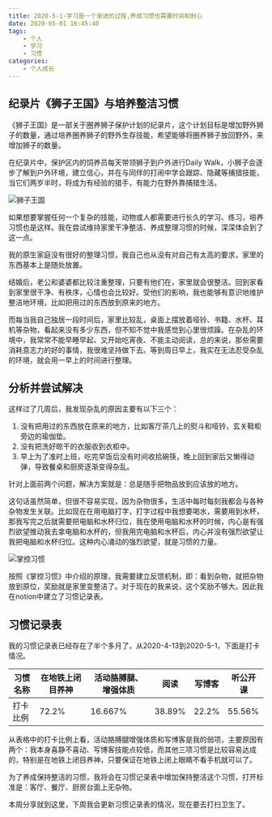 ```yaml
---
title: 2020-5-1-学习是一个渐进的过程,养成习惯也需要时间和耐心
date: 2020-05-01 16:45:40
tags:
    - 个人
    - 学习
    - 习惯
categories:
    - 个人成长
---
```




## 纪录片《狮子王国》与培养整洁习惯

《狮子王国》是一部关于圈养狮子保护计划的纪录片，这个计划目标是增加野外狮子的数量，通过培养圈养狮子的野外生存技能，希望能够将圈养狮子放回野外，来增加狮子的数量。

在纪录片中，保护区内的饲养员每天带领狮子到户外进行Daily Walk，小狮子会逐步了解到户外环境，建立信心，并在与同伴的打闹中学会跟踪、隐藏等捕猎技能，当它们两岁半时，将成为有经验的猎手，有能力在野外靠捕猎生活。

![狮子王国](iqiyi_1588305086979.png)

如果想要掌握任何一个复杂的技能，动物或人都需要进行长久的学习、练习，培养习惯也是这样。我在尝试维持家里干净整洁、养成整理习惯的时候，深深体会到了这一点。

我的原生家庭没有很好的整理习惯，我自己也从没有对自己有太高的要求，家里的东西基本上是随处放置。

结婚后，老公和婆婆都比较注重整理，只要有他们在，家里就会很整洁。回到家看到家里很干净、有秩序，心情也会比较好。受他们的影响，我也能够有意识地维护整洁地环境，比如把用过的东西放到原来的地方。

而每当我自己独居一段时间后，家里比较乱，桌面上摆放着哑铃、书籍、水杯、耳机等杂物，看起来没有多少东西，但不知不觉中我感觉到心里很烦躁。在杂乱的环境中，我常常不能早睡早起、又开始吃宵夜、不能主动阅读，总的来说，那些需要消耗意志力的好的事情，我很难坚持做下去。等到周日早上，我实在无法忍受杂乱的环境，就会用一早上的时间进行整理。

## 分析并尝试解决

这样过了几周后，我发现杂乱的原因主要有以下三个：

1. 没有把用过的东西放在原来的地方，比如客厅茶几上的熨斗和哑铃，玄关鞋柜旁边的瑜伽垫。
2. 没有把洗好晾干的衣服收到衣柜中。
3. 早上为了准时上班，吃完早饭后没有时间收拾碗筷，晚上回到家后又懒得动弹，导致餐桌和厨房逐渐变得杂乱。

针对上面前两个问题，解决方案就是：总是随手把物品放到应该放的地方。

这句话虽然简单，但很不容易实现，因为杂物很多，生活中每时每刻我都会与各种杂物发生关联。比如现在在用电脑打字，打字过程中我想要喝水，需要用到水杯，那我写完之后就需要把电脑和水杯归位，我在使用电脑和水杯的时候，内心是有强烈欲望推动我去拿电脑和水杯的，但我用完电脑和水杯后，内心并没有强烈欲望让我把电脑和水杯归位。这种内心涌动的强烈欲望，就是习惯的力量。

![掌控习惯](1588305184253.png)

按照《掌控习惯》中介绍的原理，我需要建立反馈机制，即：看到杂物，就把杂物放到原位，奖励就是家里变整洁了。对于现在的我来说，这个奖励不够大。因此我在notion中建立了习惯记录表。

## 习惯记录表

我的习惯记录表已经存在了半个多月了，从2020-4-13到2020-5-1，下面是打卡情况。

| 习惯名称 | 在地铁上闭目养神 | 活动胳膊腿、增强体质 | 阅读   | 写博客 | 听公开课 |
| -------- | ---------------- | -------------------- | ------ | ------ | -------- |
| 打卡比例 | 72.2%            | 16.667%              | 38.89% | 22.2%  | 55.56%   |

从表格中的打卡比例上看，活动胳膊腿增强体质和写博客是我的弱项，主要原因有两个：我本身喜静不喜动、写博客技能点较低，而其他三项习惯是比较容易达成的，特别是在地铁上闭目养神，只要保证在地铁上闭上眼睛不看手机就可以了。

为了养成保持整洁的习惯，我将会在习惯记录表中增加保持整洁这个习惯，打开标准是：客厅、餐厅、厨房台面上无杂物。

本周分享就到这里，下周我会更新习惯记录表的情况，现在要去打扫卫生了。












